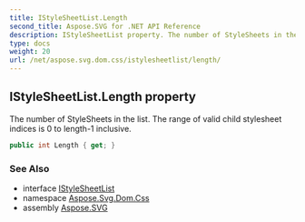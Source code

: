 ```yaml
---
title: IStyleSheetList.Length
second_title: Aspose.SVG for .NET API Reference
description: IStyleSheetList property. The number of StyleSheets in the list. The range of valid child stylesheet indices is 0 to length-1 inclusive
type: docs
weight: 20
url: /net/aspose.svg.dom.css/istylesheetlist/length/
---
```

## IStyleSheetList.Length property

The number of StyleSheets in the list. The range of valid child stylesheet indices is 0 to length-1 inclusive.

```csharp
public int Length { get; }
```

### See Also

* interface [IStyleSheetList](../)
* namespace [Aspose.Svg.Dom.Css](../../../aspose.svg.dom.css/)
* assembly [Aspose.SVG](../../../)
